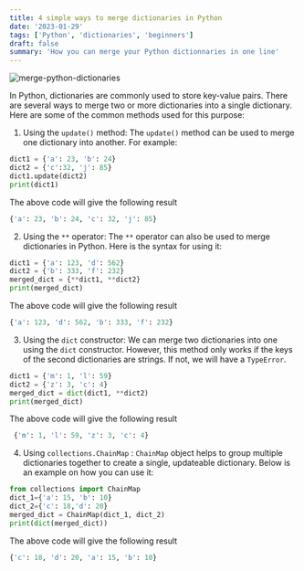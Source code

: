```yaml
---
title: 4 simple ways to merge dictionaries in Python
date: '2023-01-29'
tags: ['Python', 'dictionaries', 'beginners']
draft: false
summary: 'How you can merge your Python dictionnaries in one line'
---
```


![merge-python-dictionaries](/static/images/merge-python-dictionaries.png)

In Python, dictionaries are commonly used to store key-value pairs. There are several ways to merge two or more dictionaries into a single dictionary. Here are some of the common methods used for this purpose:

1. Using the `update()` method: The `update()` method can be used to merge one dictionary into another. For example:

```python
dict1 = {'a': 23, 'b': 24}
dict2 = {'c':32, 'j': 85}
dict1.update(dict2)
print(dict1)
```

The above code will give the following result

```python
{'a': 23, 'b': 24, 'c': 32, 'j': 85}
```

2. Using the `**` operator: The `**` operator can also be used to merge dictionaries in Python. Here is the syntax for using it:

```python
dict1 = {'a': 123, 'd': 562}
dict2 = {'b': 333, 'f': 232}
merged_dict = {**dict1, **dict2}
print(merged_dict)
```

The above code will give the following result

```python
{'a': 123, 'd': 562, 'b': 333, 'f': 232}
```

3. Using the `dict` constructor: We can merge two dictionaries into one using the `dict` constructor. However, this method only works if the keys of the second dictionaries are strings. If not, we will have a `TypeError`.

```python
dict1 = {'m': 1, 'l': 59}
dict2 = {'z': 3, 'c': 4}
merged_dict = dict(dict1, **dict2)
print(merged_dict)
```

The above code will give the following result

```python
 {'m': 1, 'l': 59, 'z': 3, 'c': 4}
```

4. Using `collections.ChainMap` : `ChainMap` object helps to group multiple dictionaries together to create a single, updateable dictionary. Below is an example on how you can use it:

```python
from collections import ChainMap
dict_1={'a': 15, 'b': 10}
dict_2={'c': 18,'d': 20}
merged_dict = ChainMap(dict_1, dict_2)
print(dict(merged_dict))
```

The above code will give the following result

```python
{'c': 18, 'd': 20, 'a': 15, 'b': 10}
```
